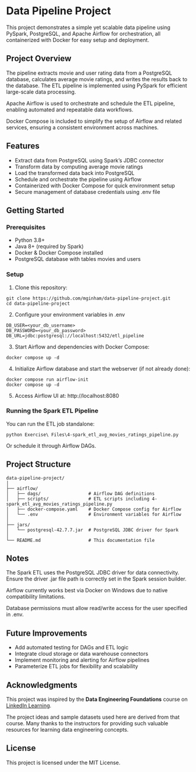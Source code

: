 # Data Pipeline Project
This project demonstrates a simple yet scalable data pipeline using PySpark, PostgreSQL, and Apache Airflow for orchestration, all containerized with Docker for easy setup and deployment.

## Project Overview
The pipeline extracts movie and user rating data from a PostgreSQL database, calculates average movie ratings, and writes the results back to the database. The ETL pipeline is implemented using PySpark for efficient large-scale data processing.

Apache Airflow is used to orchestrate and schedule the ETL pipeline, enabling automated and repeatable data workflows.

Docker Compose is included to simplify the setup of Airflow and related services, ensuring a consistent environment across machines.

## Features
- Extract data from PostgreSQL using Spark’s JDBC connector
- Transform data by computing average movie ratings
- Load the transformed data back into PostgreSQL
- Schedule and orchestrate the pipeline using Airflow
- Containerized with Docker Compose for quick environment setup
- Secure management of database credentials using .env file

## Getting Started
### Prerequisites
- Python 3.8+
- Java 8+ (required by Spark)
- Docker & Docker Compose installed
- PostgreSQL database with tables movies and users

### Setup
1. Clone this repository:
```
git clone https://github.com/mginham/data-pipeline-project.git
cd data-pipeline-project
```
2. Configure your environment variables in .env
```
DB_USER=<your_db_username>
DB_PASSWORD=<your_db_password>
DB_URL=jdbc:postgresql://localhost:5432/etl_pipeline
```
3. Start Airflow and dependencies with Docker Compose:
```
docker compose up -d
```
4. Initialize Airflow database and start the webserver (if not already done):
```
docker compose run airflow-init
docker compose up -d
```
5. Access Airflow UI at: http://localhost:8080

### Running the Spark ETL Pipeline
You can run the ETL job standalone:
```
python Exercise\ Files\4-spark_etl_avg_movies_ratings_pipeline.py
```
Or schedule it through Airflow DAGs.

## Project Structure
```
data-pipeline-project/
│
├── airflow/
│   ├── dags/                  # Airflow DAG definitions
│   ├── scripts/               # ETL scripts including 4-spark_etl_avg_movies_ratings_pipeline.py
│   ├── docker-compose.yaml    # Docker Compose config for Airflow
│   └── .env                   # Environment variables for Airflow
│
├── jars/
│   └── postgresql-42.7.7.jar  # PostgreSQL JDBC driver for Spark
│
└── README.md                  # This documentation file
```

## Notes
The Spark ETL uses the PostgreSQL JDBC driver for data connectivity. Ensure the driver .jar file path is correctly set in the Spark session builder.

Airflow currently works best via Docker on Windows due to native compatibility limitations.

Database permissions must allow read/write access for the user specified in .env.

## Future Improvements
- Add automated testing for DAGs and ETL logic
- Integrate cloud storage or data warehouse connectors
- Implement monitoring and alerting for Airflow pipelines
- Parameterize ETL jobs for flexibility and scalability

## Acknowledgments
This project was inspired by the **Data Engineering Foundations** course on [LinkedIn Learning](https://www.linkedin.com/learning/data-engineering-foundations).

The project ideas and sample datasets used here are derived from that course. Many thanks to the instructors for providing such valuable resources for learning data engineering concepts.

## License
This project is licensed under the MIT License.